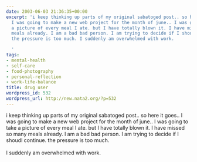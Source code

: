 ```yaml
---
date: 2003-06-03 21:36:35+00:00
excerpt: 'i keep thinking up parts of my original sabatoged post.. so here it goes..
  I was going to make a new web project for the month of june.. I was going to take
  a picture of every meal I ate. but I have totally blown it. I have missed so many
  meals already. I am a bad bad person. I am trying to decide if I shoudl continue.
  the pressure is too much. I suddenly am overwhelmed with work.

  '
tags:
- mental-health
- self-care
- food-photography
- personal-reflection
- work-life-balance
title: drug user
wordpress_id: 532
wordpress_url: http://new.nata2.org/?p=532
---
```


i keep thinking up parts of my original sabatoged post.. so here it goes.. I was going to make a new web project for the month of june.. I was going to take a picture of every meal I ate. but I have totally blown it. I have missed so many meals already. I am a bad bad person. I am trying to decide if I shoudl continue. the pressure is too much.<br/><br/> I suddenly am overwhelmed with work.